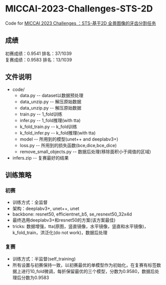 # MICCAI-2023-Challenges-STS-2D
Code for [MICCAI 2023 Challenges ：STS-基于2D 全景图像的牙齿分割任务](https://tianchi.aliyun.com/competition/entrance/532086/introduction?spm=a2c22.12281925.0.0.6c757137vqp2w7)       

## 成绩
初赛成绩：0.9541  排名：37/1039      
复赛成绩：0.9583  排名：13/1039

## 文件说明        
- code/    
  - data.py -- dataset以数据预处理 
  - data_unzip.py -- 解压原始数据 
  - data_unzip.py -- 解压原始数据    
  - train.py -- 1_fold训练    
  - infer.py -- 1_fold推理(with tta)    
  - k_fold_train.py -- k_fold训练    
  - k_fold_infer.py -- k_fold推理(with tta)    
  - model -- 所用到的模型(unet++ and deeplabv3+)    
  - loss.py -- 所用到的损失函数(bce,dice,bce_dice)    
  - remove_small_objects.py -- 数据后处理(移除面积小于阈值的区域)    
- infers.zip -- 复赛最好的结果

## 训练策略
### 初赛 
- 训练方式：全监督
- 架构：deeplabv3+, unet++, unet    
- backbone: resnet50, efficientnet_b5, se_resnext50_32x4d 
- 最终选用deeplabv3+和resnet50的方案(该方案最佳)
- tricks: 数据增强，tta(原图，竖直镜像，水平镜像，竖直和水平镜像)，k_fold_train，洪泛化(do not work)，数据后处理
### 复赛
- 训练方式：半监督(self_training)
- 所有设置与初赛保持一致，以初赛最优的单模型作为初始化，在复赛有标签数据上进行10_fold微调，每折保留最优的三个模型，分数为0.9580，数据后处理后分数为0.9583
